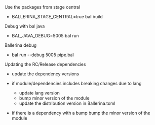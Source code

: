 Use the packages from stage central
- BALLERINA_STAGE_CENTRAL=true bal build

Debug with bal java
- BAL_JAVA_DEBUG=5005 bal run

Ballerina debug
- bal run --debug 5005 pipe.bal

Updating the RC/Release dependencies
- update the dependency versions
- if module/dependencies includes breaking changes due to lang 
  - update lang version
  - bump minor version of the module
  - update the distribution version in Ballerina.toml

- if there is a dependency with a bump bump the minor version of the module